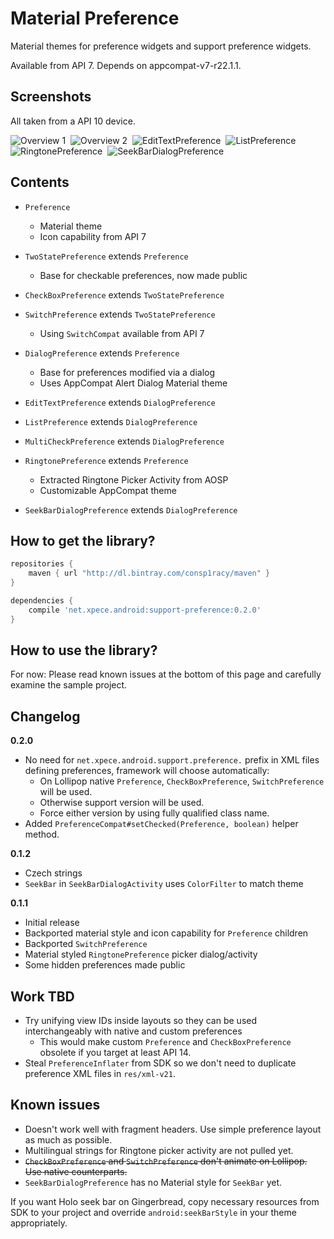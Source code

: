 # Material Preference

Material themes for preference widgets and support preference widgets.

Available from API 7. Depends on appcompat-v7-r22.1.1.

## Screenshots

All taken from a API 10 device.

![Overview 1](./docs/device-2015-05-16-022153.png)&nbsp;
![Overview 2](./docs/device-2015-05-16-022305.png)&nbsp;
![EditTextPreference](./docs/device-2015-05-16-022337.png)&nbsp;
![ListPreference](./docs/device-2015-05-16-022400.png)&nbsp;
![RingtonePreference](./docs/device-2015-05-16-022428.png)&nbsp;
![SeekBarDialogPreference](./docs/device-2015-05-17-164239.png)

## Contents

- `Preference`
  - Material theme
  - Icon capability from API 7

- `TwoStatePreference` extends `Preference`
  - Base for checkable preferences, now made public

- `CheckBoxPreference` extends `TwoStatePreference`

- `SwitchPreference` extends `TwoStatePreference`
  - Using `SwitchCompat` available from API 7

- `DialogPreference` extends `Preference`
  - Base for preferences modified via a dialog
  - Uses AppCompat Alert Dialog Material theme

- `EditTextPreference` extends `DialogPreference`

- `ListPreference` extends `DialogPreference`

- `MultiCheckPreference` extends `DialogPreference`

- `RingtonePreference` extends `Preference`
  - Extracted Ringtone Picker Activity from AOSP
  - Customizable AppCompat theme

- `SeekBarDialogPreference` extends `DialogPreference`

## How to get the library?

```groovy
repositories {
    maven { url "http://dl.bintray.com/consp1racy/maven" }
}

dependencies {
    compile 'net.xpece.android:support-preference:0.2.0'
}
```

## How to use the library?

For now: Please read known issues at the bottom of this page and carefully examine the sample project.

## Changelog

**0.2.0**
- No need for `net.xpece.android.support.preference.` prefix in XML files defining preferences, framework will choose automatically:
  - On Lollipop native `Preference`, `CheckBoxPreference`, `SwitchPreference` will be used.
  - Otherwise support version will be used.
  - Force either version by using fully qualified class name.
- Added `PreferenceCompat#setChecked(Preference, boolean)` helper method.

**0.1.2**
- Czech strings
- `SeekBar` in `SeekBarDialogActivity` uses `ColorFilter` to match theme

**0.1.1**
- Initial release
- Backported material style and icon capability for `Preference` children
- Backported `SwitchPreference`
- Material styled `RingtonePreference` picker dialog/activity
- Some hidden preferences made public

## Work TBD

- Try unifying view IDs inside layouts so they can be used interchangeably with native and custom preferences
  - This would make custom `Preference` and `CheckBoxPreference` obsolete if you target at least API 14.
- Steal `PreferenceInflater` from SDK so we don't need to duplicate preference XML files in `res/xml-v21`.

## Known issues

- Doesn't work well with fragment headers. Use simple preference layout as much as possible.
- Multilingual strings for Ringtone picker activity are not pulled yet.
- <s>`CheckBoxPreference` and `SwitchPreference` don't animate on Lollipop. Use native counterparts.</s>
- `SeekBarDialogPreference` has no Material style for `SeekBar` yet.

If you want Holo seek bar on Gingerbread, copy necessary resources from SDK to your project and override `android:seekBarStyle` in your theme appropriately.
